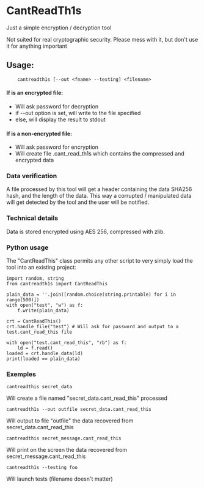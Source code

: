 # CantReadTh1s
Just a simple encryption / decryption tool

Not suited for real cryptographic security.
Please mess with it, but don't use it for anything important

## Usage:
```
    cantreadth1s [--out <fname> --testing] <filename>
```
#### If <filename> is an encrypted file:
- Will ask password for decryption
- if --out option is set, will write to the file specified
- else, will display the result to stdout

#### If <filename> is a non-encrypted file:
- Will ask password for encryption
- Will create file <filename>.cant_read_th1s which contains the compressed and encrypted data

### Data verification
A file processed by this tool will get a header containing the data SHA256 hash, and the length of the data.
This way a corrupted / manipulated data will get detected by the tool and the user will be notified.

### Technical details
Data is stored encrypted using AES 256, compressed with zlib.

### Python usage
The "CantReadThis" class permits any other script to very simply load the tool into an existing project:
```
import random, string
from cantreadth1s import CantReadThis

plain_data = ''.join([random.choice(string.printable) for i in range(500)])
with open("test", "w") as f:
    f.write(plain_data)

crt = CantReadThis()
crt.handle_file("test") # Will ask for password and output to a test.cant_read_this file

with open("test.cant_read_this", "rb") as f:
    ld = f.read()
loaded = crt.handle_data(ld)
print(loaded == plain_data)
```

### Exemples
```
cantreadthis secret_data
```
Will create a file named "secret_data.cant_read_this" processed

```
cantreadth1s --out outfile secret_data.cant_read_this
```
Will output to file "outfile" the data recovered from secret_data.cant_read_this

```
cantreadthis secret_message.cant_read_this
```
Will print on the screen the data recovered from secret_message.cant_read_this

```
cantreadth1s --testing foo
```
Will launch tests (filename doesn't matter)
